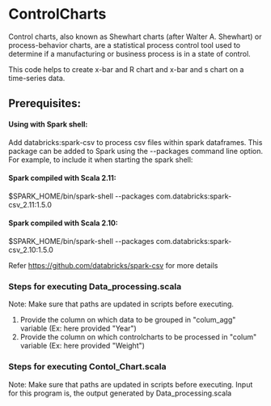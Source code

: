 # ControlCharts

Control charts, also known as Shewhart charts (after Walter A. Shewhart) or process-behavior charts, are a statistical process control tool used to determine if a manufacturing or business process is in a state of control.

This code helps to create x-bar and R chart and x-bar and s chart on a time-series data.

## Prerequisites:
#### Using with Spark shell: 
Add databricks:spark-csv to process csv files within spark dataframes. This package can be added to Spark using the --packages command line option. For example, to include it when starting the spark shell:

#### Spark compiled with Scala 2.11:

$SPARK_HOME/bin/spark-shell --packages com.databricks:spark-csv_2.11:1.5.0

#### Spark compiled with Scala 2.10:

$SPARK_HOME/bin/spark-shell --packages com.databricks:spark-csv_2.10:1.5.0

Refer https://github.com/databricks/spark-csv for more details

### Steps for executing Data_processing.scala

Note: Make sure that paths are updated in scripts before executing.
1. Provide the column on which data to be grouped in "colum_agg" variable (Ex: here provided "Year")
2. Provide the column on which controlcharts to be processed in "colum" variable (Ex: here provided "Weight")

### Steps for executing Contol_Chart.scala
Note: Make sure that paths are updated in scripts before executing.
Input for this program is, the output generated by Data_processing.scala
